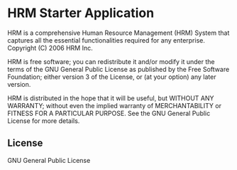 # HRM Starter Application

HRM is a comprehensive Human Resource Management (HRM) System that captures all the essential functionalities required for any enterprise.  
Copyright (C) 2006 HRM Inc.

HRM is free software; you can redistribute it and/or modify it under the terms of the GNU General Public License as published by the Free Software Foundation; either version 3 of the License, or (at your option) any later version.

HRM is distributed in the hope that it will be useful, but WITHOUT ANY WARRANTY; without even the implied warranty of MERCHANTABILITY or FITNESS FOR A PARTICULAR PURPOSE. See the GNU General Public License for more details.

## License 
GNU General Public License
